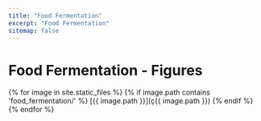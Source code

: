 ```yaml
---
title: "Food Fermentation"
excerpt: "Food Fermentation"
sitemap: false
---
```

# Food Fermentation - Figures
{% for image in site.static_files %}
{% if image.path contains 'food_fermentation/' %}
[{{ image.path }}](ç{{ image.path }})
{% endif %}
{% endfor %}
